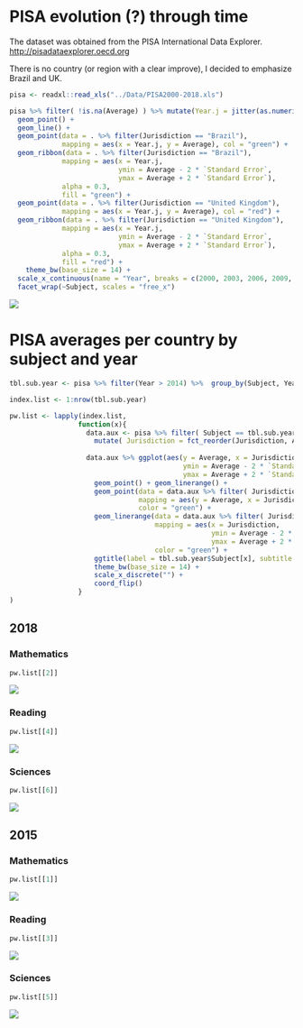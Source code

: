 PISA evolution (?) through time
===============================

The dataset was obtained from the PISA International Data Explorer.
<a href="http://pisadataexplorer.oecd.org" class="uri">http://pisadataexplorer.oecd.org</a>

There is no country (or region with a clear improve), I decided to
emphasize Brazil and UK.

``` r
pisa <- readxl::read_xls("../Data/PISA2000-2018.xls") 

pisa %>% filter( !is.na(Average) ) %>% mutate(Year.j = jitter(as.numeric(Year))) %>%  ggplot(aes(x = Year.j, y = Average, group = Jurisdiction )) + 
  geom_point() + 
  geom_line() + 
  geom_point(data = . %>% filter(Jurisdiction == "Brazil"), 
             mapping = aes(x = Year.j, y = Average), col = "green") + 
  geom_ribbon(data = . %>% filter(Jurisdiction == "Brazil"), 
             mapping = aes(x = Year.j, 
                           ymin = Average - 2 * `Standard Error`,
                           ymax = Average + 2 * `Standard Error`), 
             alpha = 0.3,
             fill = "green") + 
  geom_point(data = . %>% filter(Jurisdiction == "United Kingdom"), 
             mapping = aes(x = Year.j, y = Average), col = "red") + 
  geom_ribbon(data = . %>% filter(Jurisdiction == "United Kingdom"), 
             mapping = aes(x = Year.j, 
                           ymin = Average - 2 * `Standard Error`,
                           ymax = Average + 2 * `Standard Error`), 
             alpha = 0.3,
             fill = "red") + 
    theme_bw(base_size = 14) +
  scale_x_continuous(name = "Year", breaks = c(2000, 2003, 2006, 2009, 2012, 2015, 2018)) + 
  facet_wrap(~Subject, scales = "free_x")
```

![](pisa_files/figure-markdown_github/time_plot-1.png)

PISA averages per country by subject and year
=============================================

``` r
tbl.sub.year <- pisa %>% filter(Year > 2014) %>%  group_by(Subject, Year) %>% summarise(n = n())

index.list <- 1:nrow(tbl.sub.year)

pw.list <- lapply(index.list, 
                 function(x){
                   data.aux <- pisa %>% filter( Subject == tbl.sub.year$Subject[x] & Year == tbl.sub.year$Year[x] & !is.na(Average))  %>%
                     mutate( Jurisdiction = fct_reorder(Jurisdiction, Average))
                   
                   data.aux %>% ggplot(aes(y = Average, x = Jurisdiction, 
                                           ymin = Average - 2 * `Standard Error`, 
                                           ymax = Average + 2 * `Standard Error`)) + 
                     geom_point() + geom_linerange() + 
                     geom_point(data = data.aux %>% filter( Jurisdiction == "Brazil"),
                                mapping = aes(y = Average, x = Jurisdiction),
                                color = "green") +
                     geom_linerange(data = data.aux %>% filter( Jurisdiction == "Brazil"),
                                    mapping = aes(x = Jurisdiction,
                                                  ymin = Average - 2 * `Standard Error`,
                                                  ymax = Average + 2 * `Standard Error`),
                                    color = "green") +
                     ggtitle(label = tbl.sub.year$Subject[x], subtitle = tbl.sub.year$Year[x]) + 
                     theme_bw(base_size = 14) + 
                     scale_x_discrete("") + 
                     coord_flip()
                 } 
)
```

2018
----

### Mathematics

``` r
pw.list[[2]]
```

![](pisa_files/figure-markdown_github/unnamed-chunk-1-1.png)

### Reading

``` r
pw.list[[4]]
```

![](pisa_files/figure-markdown_github/unnamed-chunk-2-1.png)

### Sciences

``` r
pw.list[[6]]
```

![](pisa_files/figure-markdown_github/unnamed-chunk-3-1.png)

2015
----

### Mathematics

``` r
pw.list[[1]]
```

![](pisa_files/figure-markdown_github/unnamed-chunk-4-1.png)

### Reading

``` r
pw.list[[3]]
```

![](pisa_files/figure-markdown_github/unnamed-chunk-5-1.png)

### Sciences

``` r
pw.list[[5]]
```

![](pisa_files/figure-markdown_github/unnamed-chunk-6-1.png)
